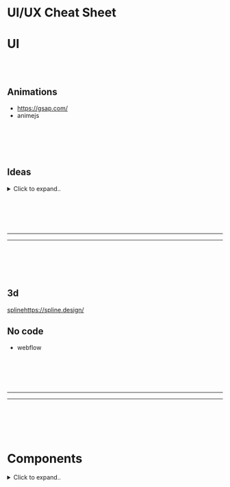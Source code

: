 # UI/UX Cheat Sheet








# UI

<br><br>

## Animations
- https://gsap.com/
- animejs







<br><br>
<br><br>


## Ideas

<details><summary>Click to expand..</summary>
  
# Public Websites that look good
- https://clerk.com/
  
<br><br>

### Fully websites
- https://recent.design/
- https://www.supahero.io/ **HOT**

<br><br>

### Elements
- https://calltoinspiration.com/ **HOT**


</details>

















<br><br>
<br><br>
___
___
<br><br>
<br><br>

## 3d
[spline](https://spline.design/)https://spline.design/

## No code
- webflow












<br><br>
<br><br>
___
___
<br><br>
<br><br>

# Components


<details><summary>Click to expand..</summary>



### Material Design
- [Bootstrap 4 Collection](https://codepen.io/mdbootstrap/pen/LRNZBz)

### Full Websites
- [Website 1](https://codepen.io/veronicadev/details/YYvjzO)
- [Website 2](https://codepen.io/team/webflow/pen/pvydKd)


<br><br>


## Email Templates

<details><summary>Click to expand..</summary>

### How to send HTML Email
- **Gmail:** [How to send HTML email via Gmail](https://www.youtube.com/watch?v=MsMSqhMlfao)
- **AppScript:** [How to send HTML email via AppScript](https://codegena.com/send-mail-merge-html-emails-using-google-appscripts/)

    **AppScript Code Snippet:**
    ```javascript
    function myFunction(){

      // html email
      var htmlEmailBody = HtmlService.createTemplateFromFile('html-template-name');

      // email title
      var subject = "sample title..";

      // this must be set or .sendEmail will not work. You can insert your own email address to get a copy of the email or just let it blank. Alternative you can delete bcc and just the emailAddress value to send 1 email only.
      var emailAddress = "";

      // same like emailAddress this must be set aswell. You can just keep it blank and use htmlBody for your html email. Alternative delete htmlBody and use normalBody for plain text email instead.
      var normalBody = "";

      // find any file with this name on your gdrive. If not found email will not be sended..
      var file = DriveApp.getFilesByName('resume_en.pdf');


      if (file.hasNext()) {
        MailApp.sendEmail(emailAddress, subject, normalBody, {
          name: "Dennis Demand",
          attachments: [file.next().getAs(MimeType.PDF)],
          htmlBody: htmlEmailBody.evaluate().getContent(),
          bcc: 'sample1@gmail.com,sample2@web.de'
        });
      }
    }
    ```
    
### Supported CSS/HTML
- [Can I email](https://www.caniemail.com)

### Responsive Email Templates
- [Multi-layer ★ **HOT** - TESTED](https://codepen.io/rodriguezcommaj/pen/RNPzwr)
- [Responsive 1](https://codepen.io/rickygipson/pen/Aouhi)
- [Responsive 2](https://codepen.io/zavoloklom/pen/qEVqzx)
- [Responsive 3](https://github.com/konsav/email-templates/)
- [Responsive 4](https://codepen.io/raybeezdesign/pen/pHlLG)
- [Multi-layer ★ **HOT** ★](https://codepen.io/Mestika/pen/bEerrv)
- [Responsive layout](https://codepen.io/beeeees/pen/JEDms)
- [Multi-layer ★ **HOT** - TESTED](https://codepen.io/brucej/pen/BjdwVj)
- [Responsive 5](https://codepen.io/RyanHallMedia/pen/qRXBKW)
- [Multi-layer](https://codepen.io/reallygoodemails/pen/ZWqOBz)
- [Small clean 1](https://codepen.io/koca/pen/vjzyad)
- [Multi-layer ★ **HOT** - TESTED](https://codepen.io/maizzle/pen/WYjyvg)
- [Animated?](https://codepen.io/reallygoodemails/pen/yJagbN)
- [Small clean 2](https://codepen.io/shift-tech/pen/eMdePP)
- [Small clean 3](https://codepen.io/denner-rondinely/pen/qwdywa)
- [Small clean 4](https://codepen.io/dvomaks/pen/xedjBp)
- [Small clean 5](https://codepen.io/darcyturk/pen/XxdVbv)
- [Material Design](https://codepen.io/judecodes/pen/YBdMLZ)
- [Small clean 6](https://codepen.io/mtthlbg/pen/KVWggg)
- [Material Design Multi-layer ★ **HOT** - Doesn't work real emails..★](https://codepen.io/luong-quynh/pen/agBMbg)
- [Clean card with bg](https://codepen.io/faudau/pen/zJombX)
- [Product offer ★ **HOT** ★](https://codepen.io/reallygoodemails/pen/OMqpmN)
- [Small clean 7](https://codepen.io/MarcoZani/details/aRNQmQ)
- [Clean 1](https://codepen.io/koolkamalkishor/pen/ZEbgyrj)
- [Transition image](https://codepen.io/Romaric_aboule/pen/gOpywgG)
- [Clean card 2](https://codepen.io/saurya3579/pen/poJKdWP)
- [Clean 3](https://codepen.io/visionarymarketer/pen/rLqZqx)
- [Image transition](https://codepen.io/Mr_Rahul_Tiwari/pen/Wqzqpd)
- [Clean big image](https://codepen.io/reallygoodemails/pen/ELoOvj)

</details>

## Image Grid

<details><summary>Click to expand..</summary>

- [Grid 1](https://codepen.io/dtab428/pen/bRwMeq)
- [Grid 2](https://codepen.io/JohnRiordan/details/Xbjwqe)
- [Grid 3](https://codepen.io/tstoik/pen/qZEZJp)
- [Grid 4](https://codepen.io/team/keyframers/pen/EzMyQe)

</details>

## Text

<details><summary>Click to expand..</summary>

- [Shimmer Effect](https://codepen.io/redouglas/pen/gobsm)

### Multiple Shadows
- [Multiple Shadows](https://codepen.io/tommyho/pen/abejXMb)

</details>

## Lightbox

<details><summary>Click to expand..</summary>

- [Lightbox 1](https://codepen.io/ezra_siton/pen/XNpJaX)
- [PhotoSwipe](https://photoswipe.com/)
- [nanogallery2](https://nanogallery2.nanostudio.org/)
- [glightbox](https://biati-digital.github.io/glightbox/)
- [simplelightbox](https://simplelightbox.com/)
- [Lightgallery Plugin (commercial)](https://codepen.io/sachinchoolur/pen/QjLNMM)
- [Single Image 1](https://codepen.io/gschier/pen/HCoqh)
- [Single Image 2](https://codepen.io/ongtiffany/pen/BoOeQV)
- [Gallery 1](https://codepen.io/nsom/pen/VbqLew)
- [Animated Gallery](https://codepen.io/designcouch/pen/DEkcf)
- [Gallery 2](https://codepen.io/svelts/pen/VYxPWW)
- [Grid Gallery with animation to center](https://codepen.io/ademilter/pen/ByLwwV)

</details>

## Easing

<details><summary>Click to expand..</summary>

- [Easing Cheat Sheet](https://easings.net/) - [animejs](https://animejs.com/documentation/#pennerFunctions)

</details>

## Music Player

<details><summary>Click to expand..</summary>

- [Music Player 1](https://codepen.io/ecemgo/pen/vYPadZz)

</details>

## Contact Form

<details><summary>Click to expand..</summary>

- [Contact Form 1](https://codepen.io/jq/pen/rVVQXz)
- [Contact Form 2](https://codepen.io/rickyeckhardt/pen/rNVOrBL)
- [Animation in envelope 1](https://codepen.io/permanentinc/pen/muFxK)
- [Animation in envelope 2](https://codepen.io/asmaa-mohammed/pen/mmVaLE)
- [Contact Form 3](https://codepen.io/superguru/pen/aGJHA)
- [Contact Form 4](https://codepen.io/krisantuswanandi/pen/KxrgeZ)
- [Contact Form 5](https://codepen.io/mayurelbhar/pen/OPbZmy)
- [Contact Form 6](https://codepen.io/tutsplus/pen/ZNWQje)
- [Contact Form 7](https://codepen.io/melawire/pen/pGFvs)
- [Contact Form 8](https://codepen.io/lolwtf/pen/amVPYN)
- [Contact Form 9](https://codepen.io/sdras/pen/LEorev)

</details>

## Error Pages

<details><summary>Click to expand..</summary>

### 403 (Forbidden) Error Page
- [Typing Console](https://codepen.io/leenalavanya/pen/RYqvgK)
- [Perspective](https://codepen.io/pgalor/pen/dqQqqx)

### 404 (Not Found) Error Page
- [Lost Astronaut](https://codepen.io/eroxburgh/pen/zYYyEPg)
- [Jungle](https://codepen.io/uiswarup/pen/dyoyLOp)

### 500 (Internal Server) Error Page
- [500 Error Page](https://codepen.io/Souleste/pen/QWLxPPr)

</details>

## Hover

<details><summary>Click to expand..</summary>

- [Hover Plugin](https://github.com/IanLunn/Hover)

</details>

## UserAgent

<details><summary>Click to expand..</summary>

- [UserAgent Database](https://developers.whatismybrowser.com/useragents/explore/operating_platform/)

</details>

## Particle

<details><summary>Click to expand..</summary>

- [WebGL Particle Animation](https://codepen.io/kenjiSpecial/pen/vELOrM)

</details>

## Table

<details><summary>Click to expand..</summary>

- [Table 1](https://codepen.io/heypablete/pen/qdIsm)

</details>

## Sidebar

<details><summary>Click to expand..</summary>

- [Sidebar 1](https://codepen.io/azouaoui-med/pen/wpBadb)

</details>

## JSON

<details><summary>Click to expand..</summary>

- [JSON Viewer](http://jsonmaker.com/)

</details>

## Mouse Cursor

<details><summary>Click to expand..</summary>

- [CSS Cursors Guide](https://css-tricks.com/using-css-cursors/)
- [All available cursors](https://codepen.io/chriscoyier/pen/uCwfB)
- [Animation following cursor](https://codepen.io/tamm/pen/LIFam)
- [Sticky Cursor **HOT**](https://codepen.io/dev_loop/pen/abxJMxL)

</details>

## Mouse Cursor SVG Collection

<details><summary>Click to expand..</summary>

- [SVG Collection](https://mega.nz/file/y3pUUCZS#NPEm6f00U2VLweB0BXLL5yf5BUU53Ndd4f0b-TvW534)

</details>

## Spinner

<details><summary>Click to expand..</summary>

- [loading.io](https://loading.io/)
- [Spinner 1](https://codepen.io/ahmadbassamemran/pen/bXRPdr)
- [Spinner 2](https://codepen.io/akhil_001/pen/YqBZgL)
- [SpinKit](https://tobiasahlin.com/spinkit/)
- [Windows 10 Spinner](https://codepen.io/jenning/pen/rrkBbq)
- [Spinner 3](https://codepen.io/Godwin/pen/eWBzNX)
- [Big Circle 3d effect](https://codepen.io/mattbhenley/pen/gQgVxG)
- [Loader](https://codepen.io/PicturElements/pen/ZOwkwv)
- [Atom Loader](https://codepen.io/dmsanchez86/details/WxRovR)
- [Google Loader](https://codepen.io/AmineMohamed/pen/JZxyYm)
- [Spinner 4 **HOT**](https://codepen.io/grssam/details/nZyxQN)

</details>

## Tabs

<details><summary>Click to expand..</summary>

- [Tabs 1](https://codepen.io/RGonyeau/pen/Mvrzxx)
- [Tabs 2](https://codepen.io/jdniki/pen/PzZERJ)
- [Tabs 3](https://codepen.io/ejsado/pen/gPVgVv)
- [Tabs 4](https://codepen.io/creativetim/pen/EgVBXa)
- [Tabs 5](https://codepen.io/Danil89/pen/ONBoyG)
- [Vertical Tabs](https://codepen.io/juliepark/pen/pLMxoP)
- [Fullscreen Slideshow Tabs](https://codepen.io/pbutcher/pen/yLLKbNo)
- [Fullscreen Boxes Tabs](https://codepen.io/dtab428/pen/yYJKma)
- [Fullscreen Tabs](https://codepen.io/team/webflow/pen/dPeVaG)
- [Swipe Tabs](https://codepen.io/federico/pen/mRovqE)
- [Tabs 6](https://codepen.io/sean_codes/pen/QpoQMR)
- [Tabs 7](https://codepen.io/interstellar/pen/qaRJwm)

</details>

## Slider

<details><summary>Click to expand..</summary>

- [Gradient Slider](https://codepen.io/egrucza/pen/LEoOQZ)

</details>

## SVG Animation

<details><summary>Click to expand..</summary>

- [Lava Lamp](https://codepen.io/lukesmetham/pen/yJVwVr)
- [Developer with notebook](https://codepen.io/jeanoliveira/pen/ObWYmY)

</details>

## SVG Animations (Text)

<details><summary>Click to expand..</summary>

- [Text Animation 1](https://codepen.io/codecollective/pen/NqqENm)
- [Text Animation 2](https://codepen.io/gzmiraz/pen/XmqWWx)
- [Text Animation 3](https://codepen.io/mellis84/pen/JpVZNw)

</details>

## Buttons General

<details><summary>Click to expand..</summary>

- [3D Flip Glitch Buttons](https://codepen.io/cybert33n/pen/yXwZVx)
- [Button.css](https://codepen.io/kevinfan23/pen/BKbWxP)
- [Sci-fi Button](https://codepen.io/jeromefarnum/details/VLjxvW)
- [Hold to Verify Button](https://codepen.io/aaroniker/pen/WNNWQbM)
- [Button transition with 2 buttons](https://codepen.io/montechristos/pen/EPvOwJ)
- [Pulsing animated **HOT**](https://codepen.io/emileaublet/pen/PNvNma)
- [Call button **HOT**](https://codepen.io/get-web/pen/bGdVOWq)
- [General button **HOT**](https://codepen.io/simeydotme/pen/ZEgJoXB)
- [Pixel Canvas **HOT**](https://ryanmulligan.dev/blog/pixel-canvas/)
    -  [Github Repo](https://github.com/hexagoncircle/pixel-canvas)

</details>

## Dark/white Mode Button

<details><summary>Click to expand..</summary>

- [Dark/white Mode **HOT**](https://codepen.io/jh3y/pen/ByBjxrW)

</details>

## Text Verification

<details><summary>Click to expand..</summary>

- [Text Verification 1](https://codepen.io/AlikinVV/pen/WLpRdg)

</details>

## Success Button

<details><summary>Click to expand..</summary>

- [Confetti Button](https://codepen.io/aaroniker/pen/bGVGNrV)
- [With Loading](https://codepen.io/eliortabeka/pen/xOrQZA)
- [Success Button 1](https://codepen.io/colinhorn/pen/KXjYXr)
- [Success Button 2](https://codepen.io/guywald/details/AXwKqP)
- [Success Button 3](https://codepen.io/keenanpayne/details/YmKKer)
- [Success Button 4](https://codepen.io/ky0suke/pen/xwzNzp)

</details>

## Delete Button

<details><summary>Click to expand..</summary>

- [Delete Button 1](https://codepen.io/estrepitos/pen/JAtKr)

</details>

## Close Button

<details><summary>Click to expand..</summary>

- [Animated Close Buttons](https://codepen.io/JonasBadalic/pen/MYaMBz)

</details>

## Publish Button

<details><summary>Click to expand..</summary>

- [Hold to Verify](https://codepen.io/aaroniker/pen/BayaBpV)

</details>

## Download Button

<details><summary>Click to expand..</summary>

- [Download Button 1](https://codepen.io/aaroniker/pen/yRdoYN)
- [Download Button 2](https://codepen.io/lalit-mohan/pen/rrEzLp)
- [Download Button 3](https://codepen.io/thereyzer/pen/JqLdLr)
- [Download Button 4](https://codepen.io/aaroniker/pen/vYEmery)
- [Download Button 5](https://codepen.io/aaroniker/pen/KjJQER)

</details>

## Add to cart Button

<details><summary>Click to expand..</summary>

- [Add to cart Button](https://codepen.io/aaroniker/pen/QWWXKVP)

</details>

## Send Button

<details><summary>Click to expand..</summary>

- [Send Button](https://codepen.io/aaroniker/pen/BajabVN)

</details>

## Activate Button

<details><summary>Click to expand..</summary>

- [Activate Button](https://codepen.io/aaroniker/pen/ZVOrOZ)

</details>

## Upload Button

<details><summary>Click to expand..</summary>

- [Upload Button 1](https://codepen.io/balapa/pen/VYVedm)
- [With Pause](https://codepen.io/aaroniker/pen/QXxexJ)

</details>

## Order Placed Button

<details><summary>Click to expand..</summary>

- [Animation with truck 1](https://codepen.io/aaroniker/pen/eYOVrNa)
- [Animation with truck 2](https://codepen.io/aaroniker/pen/oNgPOwo)

</details>

## Chat UI

<details><summary>Click to expand..</summary>

- [Chat UI 1](https://codepen.io/Momciloo/pen/bEdbxY)

</details>

## Pagination

<details><summary>Click to expand..</summary>

- [Pagination 1](https://codepen.io/hakimel/details/gfIsk)
- [Pagination 2](https://codepen.io/netzzwerg/pen/hfutI)
- [Infinity Pagination](https://codepen.io/MarioD/pen/OmWaqz)
- [Svg Animated](https://codepen.io/chrisgannon/pen/xVOjZq)
- [Morphing Pagination](https://codepen.io/aaroniker/pen/pojXjrZ)

</details>

## Percentage Bar

<details><summary>Click to expand..</summary>

- [Animated Circle](https://codepen.io/like-a-boss/pen/pgqgKq)
- [Multiple Charts](https://codepen.io/FilipDanic/pen/xbgbaQ)

</details>

## Scroll Animation

<details><summary>Click to expand..</summary>

- [Scroll Animation](https://codepen.io/GreenXIII/pen/VKbNWV)

</details>

## One Page

<details><summary>Click to expand..</summary>

- [One Page 1](https://codepen.io/Cutcopy/pen/LpBPLe)

</details>

## Hamburger Menu Animation

<details><summary>Click to expand..</summary>

- [Hamburger Menu Animation](https://codepen.io/ahmadbassamemran/pen/abopOMY)

</details>

## Menubar Mobile

<details><summary>Click to expand..</summary>

- [Mobile Menubar 1](https://codepen.io/7ssan91/pen/dqLmpP)
- [Mobile Menubar 2](https://codepen.io/raffaele-filiberti/pen/mPQqVW)
- [Mobile Menubar 3](https://codepen.io/cateelderflower/pen/jwVPGd)

</details>

## Menubar Desktop

<details><summary>Click to expand..</summary>

- [Desktop Menubar 1](https://codepen.io/will627/pen/ehEpA)
- [Desktop Menubar 2](https://codepen.io/ejsado/pen/gPVgVv)
- [Desktop Menubar 3](https://codepen.io/littlesnippets/pen/BLjjVX)
- [Desktop Menubar 4](https://codepen.io/littlesnippets/pen/pjKeyq)
- [Desktop Menubar 5](https://codepen.io/jordiorriols/pen/OXbYKO)
- [Animated fullscreen](https://codepen.io/duchailu/pen/evprLy)
- [Fullscreen 1](https://codepen.io/fluxus/pen/gPWvZm)
- [Fullscreen 2](https://codepen.io/bosworthco/pen/RjBvgw)
- [3D Dropdown](https://codepen.io/soulwire/pen/EKmwC)
- [Desktop Menubar 6](https://codepen.io/littlesnippets/pen/gPGvLq)
- [Desktop Menubar 7](https://codepen.io/yasinburakkalkan/pen/jPaXgb)
- [Desktop Menubar 8](https://codepen.io/littlesnippets/pen/OMXYaG)

</details>

## Sidebar Menu

<details><summary>Click to expand..</summary>

- [Sidebar Menu 1](https://codepen.io/jcoulterdesign/pen/qdWxEm)

</details>

## Hover

<details><summary>Click to expand..</summary>

- [Button hover effects](https://codepen.io/giana/pen/BZaGyP)

</details>

## Social Media

<details><summary>Click to expand..</summary>

- [Social Media 1](https://codepen.io/nouribram/pen/WNQzoOd)
- [Social Media 2](https://codepen.io/daniel_wolf/pen/mJRmaQ)
- [Social Media 3](https://codepen.io/FrankieDoodie/pen/dqmKrb)
- [3D Cubes with Hover](https://codepen.io/gabriellewee/pen/Qdpgwx)
- [Hover with tooltip](https://codepen.io/kieranfivestars/pen/gbOWbM)

</details>

## Converter

<details><summary>Click to expand..</summary>

- [Google Fonts Offline Downloader](https://google-webfonts-helper.herokuapp.com)
- [Image Compressor](https://imagecompressor.com)
- [CSS Auto Prefixer](https://autoprefixer.github.io/)

</details>

## Anime.js

<details><summary>Click to expand..</summary>

- [Animated Letters](https://tobiasahlin.com/moving-letters/)
- [Staggering](https://codepen.io/juliangarnier/pen/XvjWvx)
- [Login Box](https://codepen.io/ainalem/pen/EQXjOR)
- [Submit Button](https://codepen.io/andrewmillen/pen/MoKLob)
- [Animated Hand Signature](https://codepen.io/mellis84/pen/JpVZNw)

</details>

## Animated Objects

<details><summary>Click to expand..</summary>

- [Animation Plugin](https://animate.style/)

</details>

## Cards

<details><summary>Click to expand..</summary>

- [Card 1](https://codepen.io/drehimself/pen/WwZrPR)
- [Card 2](https://codepen.io/iMax723/pen/aNKQyE)
- [Card 3](https://codepen.io/littlesnippets/pen/VvorBN)
- [With flip](https://codepen.io/keithpickering/pen/XJeJMv)
- [Profile card 1](https://codepen.io/team/jotform/details/XWmqoMp)
- [Profile card 2](https://codepen.io/littlesnippets/pen/VvOwbw)
- [Nice Border](https://codepen.io/HugoGiraudel/pen/FBbDd)
- [3d flip](https://codepen.io/kharrop/pen/zBjBLx)
- [Multilayer with animation](https://codepen.io/jebbles/pen/MKoYya)
- [Responsive card slider](https://codepen.io/JavaScriptJunkie/pen/WgRBxw)
- [Gradient **HOT**](https://codepen.io/kristen17/pen/NPKrxBd)
- [Gradien Border **HOT**](https://codepen.io/jh3y/pen/WNmQXyE)

</details>

## Typing

<details><summary>Click to expand..</summary>

- [Typing animation](https://codepen.io/Zhouzi/pen/JoRazP)

</details>

## Success

<details><summary>Click to expand..</summary>

- [Modal Box animated](https://codepen.io/hynden/pen/qlsJy)
- [Success 1](https://codepen.io/souporserious/pen/MwmXdg)
- [Success 2](https://codepen.io/ethanthompson/pen/vpWOmN)
- [Modal Box not animated](https://codepen.io/iheartkode/pen/yJBBZZ)
- [Success 3](https://codepen.io/wallaceho/details/vxLbRO)
- [Success 4](https://codepen.io/sawyer22/pen/bdOoGX)
- [Success 5](https://codepen.io/InaCarine/pen/RJoepK)
- [Success 6](https://codepen.io/zhangshupi88/pen/zvWEMm)
- [Success 7](https://codepen.io/petsto/pen/XaZRGZ)
- [Envelope](https://codepen.io/HamishMW/pen/XJogMg)

</details>

## Success & Error

<details><summary>Click to expand..</summary>

- [Animated characters](https://codepen.io/juliepark/pen/vjMOKQ)
- [Tooltips 1](https://codepen.io/veronicadev/pen/LrZaov)
- [Success & Error 1](https://codepen.io/MariamSalloum/pen/PBxKzd)
- [Tooltips 2](https://codepen.io/prallen/details/AsECw)

</details>

## Logo

<details><summary>Click to expand..</summary>

- [Logo 1](https://codepen.io/mkmueller/pen/dCEhA)
- [Orbit Logo](https://codepen.io/guerreiro/pen/obhzc)
- [Free Vector logos with backlink](https://www.freepik.com/search?format=search&page=2&query=search+engine)
- [Free Vector logos with backlink 2](pngtree.com)

</details>

## 3D

<details><summary>Click to expand..</summary>

- [Card with mouse follow](https://codepen.io/lembitk/pen/EVmqmY)
- [3D 1](https://codepen.io/yotman/pen/VEzXJp)
- [Image Carousel](https://codepen.io/hoanghien0410/pen/MMPaqm)
- [Glassomorphic logo](https://codepen.io/konstantindenerz/pen/VwoEJqP)
- [Three.js cards](https://codepen.io/smcnally000/pen/eYqXWyJ)

</details>

## Newsletter

<details><summary>Click to expand..</summary>

- [Animation mailbox](https://codepen.io/lerida/pen/BaoRRbp)
- [Newsletter 1](https://codepen.io/YarivFrd/pen/NXomOV)

</details>

## Timeline

<details><summary>Click to expand..</summary>

- [Animated timeline](https://codepen.io/vincebrown/pen/BNazqL)

</details>

## Sign-in

<details><summary>Click to expand..</summary>

- [Sign-in 1](https://codepen.io/marcobiedermann/pen/Fybpf)
- [Sign-in 2](https://codepen.io/mycnlz/details/aNNExj)
- [Sign-in 3](https://codepen.io/yildirimzlm/pen/aRjOGM)
- [Full page with bg](https://codepen.io/carsonf92/pen/pNWGXG)
- [Mobile](https://codepen.io/suez/pen/dPqxoM)
- [Perspective animation](https://codepen.io/jcoulterdesign/pen/azepmX)
- [3D perspective](https://codepen.io/jenning/pen/RVRYeb)

</details>

## Create password

<details><summary>Click to expand..</summary>

- [Create Password](https://codepen.io/davidkpiano/pen/WKvPBP)

</details>

## Sign-up

<details><summary>Click to expand..</summary>

- [Sign-up Button](https://codepen.io/vineethtrv/pen/ZBpebQ)

</details>

## Sign-in & Sign-up

<details><summary>Click to expand..</summary>

- [Sign-in & Sign-up 1](https://codepen.io/joshsorosky/pen/gaaBoB)
- [Sign-in & Sign-up 2](https://codepen.io/andytran/pen/GpyKLM)
- [Sign-in & Sign-up 3](https://codepen.io/hurick/pen/Kyrvrj)
- [Sign-in & Sign-up 4](https://codepen.io/kvaibhav01/pen/PgRgzv)
- [Sign-in & Sign-up 5](https://codepen.io/dpinnick/pen/LjdLmo)
- [Sign-in & Sign-up 6](https://codepen.io/GrandvincentMarion/pen/epEPjp)
- [Sign-in & Sign-up 7](https://codepen.io/dpinnick/pen/LjdLmo)
- [3d box with all forms together](https://codepen.io/nourabusoud/pen/BxJbjJ)
- [Fullscreen Sign-in & Sign-up](https://codepen.io/m2creates/pen/EEvGgW)
- [Sign-in & Sign-up 8](https://codepen.io/FlorinPop17/pen/vPKWjd)
- [Sign-in & Sign-up 9](https://codepen.io/andytran/pen/RPBdgM)
- [Material Design small **HOT**](https://codepen.io/rkpasia/pen/LNEQod)

</details>

## Footer

<details><summary>Click to expand..</summary>

- [Footer 1](https://codepen.io/z-/details/zYxdRQy)
- [Animated city](https://codepen.io/uiswarup/pen/oNNMedZ)
- [Parallax effect](https://codepen.io/maheshc/details/pCwxs)
- [Footer 2](https://codepen.io/Alioos_90/pen/VPbzpy)
- [Footer 3](https://codepen.io/magnusriga/pen/bKbWjx)

- [Footer 5](https://codepen.io/jilliannichols/pen/EVxLRm)
- [Footer 6](https://codepen.io/bhorsey/pen/PzPwBB)
- [Footer 7](https://codepen.io/abdelfattahbaraka/pen/rwbewP)
- [Footer 8](https://codepen.io/devdojo/pen/WNbepgJ)
- [Footer 9](https://codepen.io/Mohamed-Anwar97/pen/VwedNpR)
- [Footer 10](https://codepen.io/rhythm19/pen/RwWdKrL)
- [Footer 11](https://codepen.io/itaditya/pen/ejEYxd)
- [With Google Maps](https://codepen.io/maskit_jr/pen/EZzqYV)
- [Footer 12](https://codepen.io/nizamrobin/pen/WdoPbN)
- [Footer 13](https://codepen.io/ntoye/pen/XVGVPX)
- [Footer 14](https://codepen.io/beacrea/pen/rRWKjY)
- [Footer 15](https://codepen.io/marekzelinka/pen/VzZNVz)
- [Footer 16](https://codepen.io/salah-alden-alsalama/pen/BajWRqq)
- [Footer 17](https://codepen.io/niloydeysarkar/details/KOmbZV)
- [Footer 18](https://codepen.io/felipoliveira_/pen/WpoNgZ)
- [Footer 19](https://codepen.io/tsumetaieien/pen/rNxzgmK)
- [Footer 20](https://codepen.io/brusky/pen/yLNLMzd)

</details>

## Checkbox

<details><summary>Click to expand..</summary>

- [Checkbox 1](https://codepen.io/alexjoffroy/pen/ORXOmR)

</details>

## Testimonial

<details><summary>Click to expand..</summary>

- [Slider 1](https://codepen.io/shamim539/pen/GZPZBp)
- [Slider 2](https://codepen.io/Aashima/pen/WdQQMr)
- [Static 1](https://codepen.io/littlesnippets/pen/EVLJVa)
- [Static 2](https://codepen.io/littlesnippets/pen/yejzvR)
- [Static 3](https://codepen.io/littlesnippets/pen/yOvZPV)
- [Static 4](https://codepen.io/littlesnippets/pen/QjXVrV)

</details>

## Image Carousel

<details><summary>Click to expand..</summary>

- [Owl Carousel Plugin](https://owlcarousel2.github.io/OwlCarousel2/)
- [Carousel 1](https://codepen.io/ccallen001/pen/bEYByd)
- [3D Carousel](https://codepen.io/iamdavid/details/CDluy)
- [Carousel 2](https://codepen.io/lmgonzalves/details/djEgmv)
- [Fullscreen vertical](https://codepen.io/mxbck/pen/ERNwBy)
- [Fullscreen 1](https://codepen.io/Alca/pen/VByeJd)
- [Fullscreen vertical image distortion](https://codepen.io/ashthornton/details/KRQbMO)
- [Fullscreen 2](https://codepen.io/lmgonzalves/pen/djEgmv)

</details>

## Image Gallery

<details><summary>Click to expand..</summary>

- [Gallery 1](https://codepen.io/andata/pen/pEyAGj)
- [Responsive Vertical Scrolling Parallax Gallery **HOT**](https://codepen.io/noirsociety/pen/NWJvgZg)

</details>

## Image Transitions

<details><summary>Click to expand..</summary>

- [Image Transitions 1](https://codepen.io/sfi0zy/pen/OQOExE)

</details>

## Border Animation

<details><summary>Click to expand..</summary>

- [Border Animation 1](https://codepen.io/Rplus/pen/lEDBj)
- [Border Animation 2](https://codepen.io/uiswarup/pen/RBByzW)
- [Border Animation 3](https://codepen.io/littlesnippets/pen/oLajBa)
- [Gradient Border](https://codepen.io/mike-schultz/pen/NgQvGO)
- [Border Animation 4 **HOT**](https://codepen.io/pineappleSyrup/pen/gNdERJ)
- [Border Animation 5 **HOT**](https://codepen.io/ZachSaucier/pen/nMRbQN)
- [Border Animation 6 **HOT**](https://codepen.io/Huhtamaki/pen/GPzwPY)

</details>

## Text Animation

<details><summary>Click to expand..</summary>

- [Text Animation 1](https://codepen.io/team/keyframers/pen/vYNyWwQ)
- [Text Animation 2](https://codepen.io/KaioRocha/pen/YoEVvZ)

</details>

## Popup

<details><summary>Click to expand..</summary>

- [Popup 1](https://codepen.io/melnik909/pen/QModrM)

</details>

## Background

<details><summary>Click to expand..</summary>

- [Background Generator](https://loading.io/background/)
- [Bridge with clouds](coming soon)
- [Desert sun goes down svg](https://codepen.io/Unleashed-Design/pen/VNpjrW)
- [Gradient Collections](https://uigradients.com/#Mystic)
- [Animated Background](https://codepen.io/juliangarnier/pen/ZeEpgd)
- [Background Color Change](https://codepen.io/alexzaworski/pen/mEkvAG)
- [Background 1](https://codepen.io/matth12377/pen/gwXBGy)
- [Animated Stars](https://codepen.io/shinkeo/pen/XgRqeR)
- [Parallax triangle figure](https://codepen.io/semenchenko/pen/JpXVgG)
- [Parallax Mouse follow with stars bg](https://codepen.io/ybprogrammer/pen/PGNBXJ)
- [Animated waves](https://codepen.io/miguelog/pen/amoWgy)
- [Endless horizontal Loop of Image](https://codepen.io/asfarmed/pen/cfslr)
- [Moving circles and squares](https://codepen.io/tokyoweb/pen/ZjdYVj)
- [Waves bottom](https://codepen.io/abelhancock/pen/aKxmLY)
- [Moving Logos on servers](https://codepen.io/koshik-ojha/pen/LXzXyx)
- [Moving Circles](https://codepen.io/Nathanmc4pg/pen/GdKLdY)
- [Solar System](https://codepen.io/kowlor/pen/ZYYQoy)
- [Spread](https://codepen.io/roboshoes/pen/ydipI)
- [Animated Person](https://codepen.io/yahiarefaiea/pen/xyNWQq)
- [Animated stars fall down from sky](https://codepen.io/chriscourses/pen/PzONKR)
- [Planet bg](https://codepen.io/carsonf92/pen/pNWGXG)
- [Planet bg v2](https://codepen.io/MoodyBoles/pen/KVodmp)
- [Three.js mutating field](https://codepen.io/Samsy/pen/emWppX)
- [POV moving hills ride](https://codepen.io/ykob/pen/aBrjaR)
-  [Infinite Falling Illusion | WebGL Shader **HOT**](https://codepen.io/pjkarlik/pen/mybEwjG)

</details>

### WebGL Backgrounds

<details><summary>Click to expand..</summary>

- [WebGL Fluid Simulation](https://github.com/PavelDoGreat/WebGL-Fluid-Simulation)
- [Vanta.js **HOT**](https://www.vantajs.com/?effect=trunk)

</details>

### Canvas Backgrounds

<details><summary>Click to expand..</summary>

- [AmbientCanvasBackgrounds](https://github.com/crnacura/AmbientCanvasBackgrounds?tab=readme-ov-file)

</details>

### Background Images (cc0)

<details><summary>Click to expand..</summary>

- [Developer on bench](https://pixabay.com/photos/work-workaholic-writer-programmer-1627703/)

</details>

### Animated Gradient Background

<details><summary>Click to expand..</summary>

```css
/* version 1 - multicolor*/
background: grey; /*fallback for older browsers*/
background: linear-gradient(-45deg, #f57f19, #e0366deb, #f57f19, #e0366deb, #195bf573, #000000, #00000073, #000000eb);
background-size: 400% 400%;
-webkit-animation: Gradient 43s ease infinite;
-moz-animation: Gradient 43s ease infinite;
animation: Gradient 43s ease infinite;

/* version 2 - transparent purple */
background: grey; /*fallback for older browsers*/
background: linear-gradient(-45deg, #72307aba, #000000, #000000, #000000, #72307aba, #0000007d, #000000, #000000);
background-size: 400% 400%;
-webkit-animation: Gradient 630s ease infinite;
-moz-animation: Gradient 630s ease infinite;
 animation: Gradient 630s ease infinite;

/*version 3 - grey to blue*/
background: grey; /*fallback for older browsers*/
background: linear-gradient(-45deg, #000000eb, #1d60d2f2, #000000, #383838, #000000f7, #383838);
background-size: 400% 400%;
-webkit-animation: Gradient 120s ease infinite;
-moz-animation: Gradient 120s ease infinite;
animation: Gradient 120s ease infinite;

/* version 4 - orange to purple to yellow - looks good with black bg */
 background: grey; /*fallback for older browsers*/
 background: linear-gradient(-45deg, #ef6706, #e2c70a, #ffc404, #f81a62, #e0366d, #f57f19, #f27a1c);
 background-size: 400% 400%;
 -webkit-animation: Gradient 63s ease infinite;
 -moz-animation: Gradient 63s ease infinite;
 animation: Gradient 63s ease infinite;


@-webkit-keyframes Gradient {
  0% {
    background-position: 0% 50%
  }
  50% {
    background-position: 100% 50%
  }
  100% {
    background-position: 0% 50%
  }
}

@-moz-keyframes Gradient {
  0% {
    background-position: 0% 50%
  }
  50% {
    background-position: 100% 50%
  }
  100% {
    background-position: 0% 50%
  }
}

@keyframes Gradient {
  0% {
    background-position: 0% 50%
  }
  50% {
    background-position: 100% 50%
  }
  100% {
    background-position: 0% 50%
  }
}


</details>



</details>

